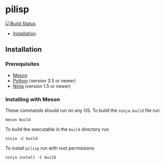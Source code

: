 # pilisp
[![Build Status](https://travis-ci.com/parof/pilisp.svg?token=tdfVkJVdJvEzUpskJRQE&branch=master)](https://travis-ci.com/parof/pilisp)

* [Installation](Installation)

## Installation

### Prerequisites

* [Meson](http://mesonbuild.com/) 
* [Python](https://www.python.org/) (version 3.5 or newer)
* [Ninja](https://ninja-build.org/) (version 1.5 or newer)

### Installing with Meson
These commands should run on any OS. To build the `ninja.build` file run 
```
meson build
```
To build the executable in the `build` directory run
```
ninja -C build
```
To install `pilisp` run with root permissions
```
ninja install -C build
```